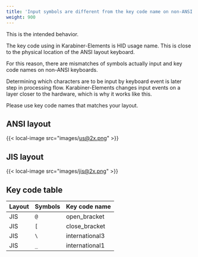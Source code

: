```yaml
---
title: 'Input symbols are different from the key code name on non-ANSI keyboards'
weight: 900
---
```


This is the intended behavior.

The key code using in Karabiner-Elements is HID usage name.
This is close to the physical location of the ANSI layout keyboard.

For this reason, there are mismatches of symbols actually input and key code names on non-ANSI keyboards.

Determining which characters are to be input by keyboard event is later step in processing flow.
Karabiner-Elements changes input events on a layer closer to the hardware, which is why it works like this.

Please use key code names that matches your layout.

## ANSI layout

{{< local-image src="images/us@2x.png" >}}

## JIS layout

{{< local-image src="images/jis@2x.png" >}}

## Key code table

| Layout | Symbols | Key code name  |
| ------ | ------- | -------------- |
| JIS    | `@`     | open_bracket   |
| JIS    | `[`     | close_bracket  |
| JIS    | `\`     | international3 |
| JIS    | `_`     | international1 |
